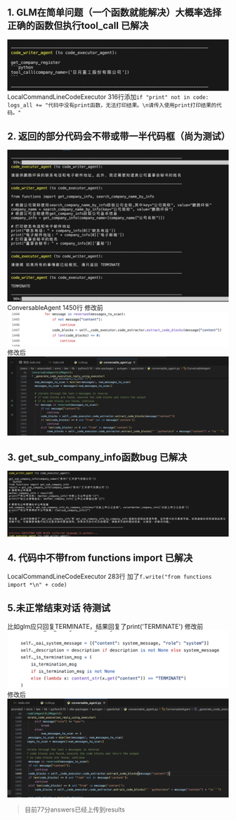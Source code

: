 ## 1. GLM在简单问题（一个函数就能解决）大概率选择正确的函数但执行tool_call 已解决
![](img/call.png)
LocalCommandLineCodeExecutor 316行添加`if "print" not in code: logs_all += "代码中没有print函数，无法打印结果。\n请传入使用print打印结果的代码。"`
## 2. 返回的部分代码会不带或带一半代码框（尚为测试）
![](img/代码框.png)
ConversableAgent 1450行
修改前
![](img/修改前.png)
修改后
![](img/修改后.png)
## 3. get_sub_company_info函数bug 已解决
![](img/get_sub_company_info.png)
## 4. 代码中不带from functions import 已解决
LocalCommandLineCodeExecutor 283行 加了`f.write("from functions import *\n" + code)`
## 5.未正常结束对话 待测试
比如glm应只回复TERMINATE，结果回复了print('TERMINATE')
修改前
![](img/T_修改前.png)
修改后
![](img/T_修改后.png)
> 目前77分answers已经上传到results